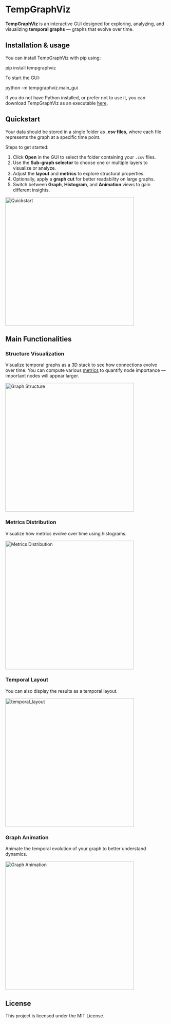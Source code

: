 # TempGraphViz

**TempGraphViz** is an interactive GUI designed for exploring, analyzing, and visualizing **temporal graphs** — graphs that evolve over time.

## Installation & usage

You can install TempGraphViz with pip using:

pip install tempgraphviz

To start the GUI:

python -m tempgraphviz.main_gui

If you do not have Python installed, or prefer not to use it, you can download TempGraphViz as an executable [here](link).

## Quickstart

Your data should be stored in a single folder as **.csv files**, where each file represents the graph at a specific time point.

Steps to get started:

1. Click **Open** in the GUI to select the folder containing your `.csv` files.
2. Use the **Sub-graph selector** to choose one or multiple layers to visualize or analyze.
3. Adjust the **layout** and **metrics** to explore structural properties.
4. Optionally, apply a **graph cut** for better readability on large graphs.
5. Switch between **Graph**, **Histogram**, and **Animation** views to gain different insights.

<img src="quickstart_numbered.png" alt="Quickstart" width="400">

## Main Functionalities

### Structure Visualization

Visualize temporal graphs as a 3D stack to see how connections evolve over time. You can compute various [metrics](metrics.md) to quantify node importance — important nodes will appear larger.

<img src="3D_view.png" alt="Graph Structure" width="400">

### Metrics Distribution

Visualize how metrics evolve over time using histograms.

<img src="histo_view.png" alt="Metrics Distribution" width="400">

### Temporal Layout

You can also display the results as a temporal layout.

<img src="temporal_layout.png" alt="temporal_layout" width="400">


### Graph Animation

Animate the temporal evolution of your graph to better understand dynamics.

<img src="graph_animation.gif" alt="Graph Animation" width="400">

## License

This project is licensed under the MIT License.
